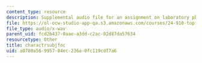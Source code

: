 ```yaml
---
content_type: resource
description: Supplemental audio file for an assignment on laboratory phonology.
file: https://ol-ocw-studio-app-qa.s3.amazonaws.com/courses/24-910-topics-in-linguistic-theory-laboratory-phonology-spring-2007/a0780a56995784ec236a0fc119cdf7a6_charactrsubjfoc.wav
file_type: audio/x-wav
parent_uid: fcd2b437-0aae-a3dd-c2ac-02d87da57634
resourcetype: Other
title: charactrsubjfoc
uid: a0780a56-9957-84ec-236a-0fc119cdf7a6
---
```

